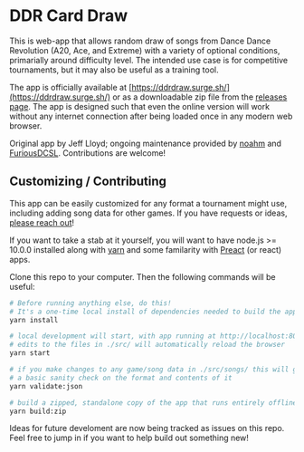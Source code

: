 # DDR Card Draw

This is web-app that allows random draw of songs from Dance Dance Revolution (A20, Ace, and Extreme)
with a variety of optional conditions, primarially around difficulty level. The intended use case is
for competitive tournaments, but it may also be useful as a training tool.

The app is officially available at [https://ddrdraw.surge.sh/](https://ddrdraw.surge.sh/)
or as a downloadable zip file from the [releases page](https://github.com/noahm/DDRCardDraw/releases).
The app is designed such that even the online version will work without any internet connection after
being loaded once in any modern web browser.

Original app by Jeff Lloyd; ongoing maintenance provided by [noahm](https://github.com/noahm)
and [FuriousDCSL](https://github.com/FuriousDCSL). Contributions are welcome!

## Customizing / Contributing

This app can be easily customized for any format a tournament might use, including adding song
data for other games. If you have requests or ideas, [please reach out](https://m.me/noah.manneschmidt)!

If you want to take a stab at it yourself, you will want to have node.js >= 10.0.0 installed along with
[yarn](https://yarnpkg.com/) and some familarity with [Preact](https://github.com/developit/preact)
(or react) apps.

Clone this repo to your computer. Then the following commands will be useful:

```sh
# Before running anything else, do this!
# It's a one-time local install of dependencies needed to build the app.
yarn install

# local development will start, with app running at http://localhost:8080/
# edits to the files in ./src/ will automatically reload the browser
yarn start

# if you make changes to any game/song data in ./src/songs/ this will give
# a basic sanity check on the format and contents of it
yarn validate:json

# build a zipped, standalone copy of the app that runs entirely offline
yarn build:zip
```

Ideas for future develoment are now being tracked as issues on this repo. Feel free to jump in if you
want to help build out something new!
